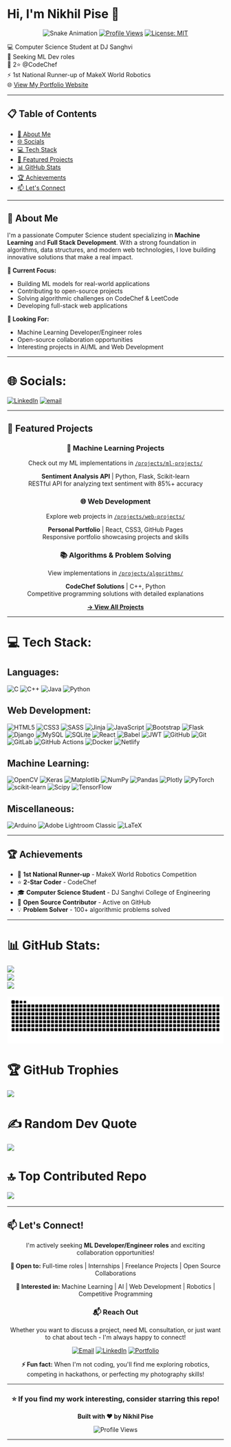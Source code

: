 # Hi, I'm Nikhil Pise 🚀

<div align="center">

![Snake Animation](https://github.com/N1KH1LT0X1N/N1KH1LT0X1N/actions/workflows/main.yml/badge.svg)
[![Profile Views](https://visitcount.itsvg.in/api?id=N1KH1LT0X1N&icon=0&color=0)](https://visitcount.itsvg.in)
[![License: MIT](https://img.shields.io/badge/License-MIT-yellow.svg)](./LICENSE)

</div>

💻 Computer Science Student at DJ Sanghvi <br/>
🤖 Seeking ML Dev roles <br/>
🏅 2⭐️ @CodeChef <br/>
⚡ 1st National Runner-up of MakeX World Robotics <br/>
🌐 [View My Portfolio Website](https://n1kh1lt0x1n.github.io/N1KH1LT0X1N/) <br/>

---

## 📋 Table of Contents
- [👋 About Me](#-about-me)
- [🌐 Socials](#-socials)
- [💻 Tech Stack](#-tech-stack)
- [🚀 Featured Projects](#-featured-projects)
- [📊 GitHub Stats](#-github-stats)
- [🏆 Achievements](#-achievements)
- [📫 Let's Connect](#-lets-connect)

---

## 👋 About Me

I'm a passionate Computer Science student specializing in **Machine Learning** and **Full Stack Development**. With a strong foundation in algorithms, data structures, and modern web technologies, I love building innovative solutions that make a real impact.

**🎯 Current Focus:**
- Building ML models for real-world applications
- Contributing to open-source projects
- Solving algorithmic challenges on CodeChef & LeetCode
- Developing full-stack web applications

**🔭 Looking For:**
- Machine Learning Developer/Engineer roles
- Open-source collaboration opportunities
- Interesting projects in AI/ML and Web Development

---

# 🌐 Socials:
[![LinkedIn](https://img.shields.io/badge/LinkedIn-%230077B5.svg?logo=linkedin&logoColor=white)](https://linkedin.com/in/nikhil-pravin-pise) [![email](https://img.shields.io/badge/Email-D14836?logo=gmail&logoColor=white)](mailto:nikhilpise2006@gmail.com) 

---

## 🚀 Featured Projects

<div align="center">

### 🤖 Machine Learning Projects
Check out my ML implementations in [`/projects/ml-projects/`](./projects/ml-projects/)

**Sentiment Analysis API** | Python, Flask, Scikit-learn  
RESTful API for analyzing text sentiment with 85%+ accuracy

### 🌐 Web Development
Explore web projects in [`/projects/web-projects/`](./projects/web-projects/)

**Personal Portfolio** | React, CSS3, GitHub Pages  
Responsive portfolio showcasing projects and skills

### 📚 Algorithms & Problem Solving
View implementations in [`/projects/algorithms/`](./projects/algorithms/)

**CodeChef Solutions** | C++, Python  
Competitive programming solutions with detailed explanations

[**→ View All Projects**](./projects/)

</div>

---

# 💻 Tech Stack:
## Languages:
![C](https://img.shields.io/badge/c-%2300599C.svg?style=for-the-badge&logo=c&logoColor=white)
![C++](https://img.shields.io/badge/c++-%2300599C.svg?style=for-the-badge&logo=c%2B%2B&logoColor=white) 
![Java](https://img.shields.io/badge/java-%23ED8B00.svg?style=for-the-badge&logo=openjdk&logoColor=white) 
![Python](https://img.shields.io/badge/python-3670A0?style=for-the-badge&logo=python&logoColor=ffdd54) </br>

## Web Development:
![HTML5](https://img.shields.io/badge/html5-%23E34F26.svg?style=for-the-badge&logo=html5&logoColor=white) 
![CSS3](https://img.shields.io/badge/css3-%231572B6.svg?style=for-the-badge&logo=css3&logoColor=white) 
![SASS](https://img.shields.io/badge/SASS-hotpink.svg?style=for-the-badge&logo=SASS&logoColor=white) 
![Jinja](https://img.shields.io/badge/jinja-white.svg?style=for-the-badge&logo=jinja&logoColor=black) 
![JavaScript](https://img.shields.io/badge/javascript-%23323330.svg?style=for-the-badge&logo=javascript&logoColor=%23F7DF1E)
![Bootstrap](https://img.shields.io/badge/bootstrap-%238511FA.svg?style=for-the-badge&logo=bootstrap&logoColor=white) 
![Flask](https://img.shields.io/badge/flask-%23000.svg?style=for-the-badge&logo=flask&logoColor=white) 
![Django](https://img.shields.io/badge/django-%23092E20.svg?style=for-the-badge&logo=django&logoColor=white) 
![MySQL](https://img.shields.io/badge/mysql-4479A1.svg?style=for-the-badge&logo=mysql&logoColor=white)
![SQLite](https://img.shields.io/badge/sqlite-%2307405e.svg?style=for-the-badge&logo=sqlite&logoColor=white)
![React](https://img.shields.io/badge/react-%2320232a.svg?style=for-the-badge&logo=react&logoColor=%2361DAFB)
![Babel](https://img.shields.io/badge/Babel-F9DC3e?style=for-the-badge&logo=babel&logoColor=black)
![JWT](https://img.shields.io/badge/JWT-black?style=for-the-badge&logo=JSON%20web%20tokens) 
![GitHub](https://img.shields.io/badge/github-%23121011.svg?style=for-the-badge&logo=github&logoColor=white)
![Git](https://img.shields.io/badge/git-%23F05033.svg?style=for-the-badge&logo=git&logoColor=white) 
![GitLab](https://img.shields.io/badge/gitlab-%23181717.svg?style=for-the-badge&logo=gitlab&logoColor=white)
![GitHub Actions](https://img.shields.io/badge/github%20actions-%232671E5.svg?style=for-the-badge&logo=githubactions&logoColor=white)
![Docker](https://img.shields.io/badge/docker-%230db7ed.svg?style=for-the-badge&logo=docker&logoColor=white)
![Netlify](https://img.shields.io/badge/netlify-%23000000.svg?style=for-the-badge&logo=netlify&logoColor=#00C7B7) </br>

## Machine Learning:
![OpenCV](https://img.shields.io/badge/opencv-%23white.svg?style=for-the-badge&logo=opencv&logoColor=white) 
![Keras](https://img.shields.io/badge/Keras-%23D00000.svg?style=for-the-badge&logo=Keras&logoColor=white) 
![Matplotlib](https://img.shields.io/badge/Matplotlib-%23ffffff.svg?style=for-the-badge&logo=Matplotlib&logoColor=black) 
![NumPy](https://img.shields.io/badge/numpy-%23013243.svg?style=for-the-badge&logo=numpy&logoColor=white) 
![Pandas](https://img.shields.io/badge/pandas-%23150458.svg?style=for-the-badge&logo=pandas&logoColor=white)
![Plotly](https://img.shields.io/badge/Plotly-%233F4F75.svg?style=for-the-badge&logo=plotly&logoColor=white) 
![PyTorch](https://img.shields.io/badge/PyTorch-%23EE4C2C.svg?style=for-the-badge&logo=PyTorch&logoColor=white)
![scikit-learn](https://img.shields.io/badge/scikit--learn-%23F7931E.svg?style=for-the-badge&logo=scikit-learn&logoColor=white)
![Scipy](https://img.shields.io/badge/SciPy-%230C55A5.svg?style=for-the-badge&logo=scipy&logoColor=%white) 
![TensorFlow](https://img.shields.io/badge/TensorFlow-%23FF6F00.svg?style=for-the-badge&logo=TensorFlow&logoColor=white)</br>

## Miscellaneous:
![Arduino](https://img.shields.io/badge/-Arduino-00979D?style=for-the-badge&logo=Arduino&logoColor=white)
![Adobe Lightroom Classic](https://img.shields.io/badge/Adobe%20Lightroom%20Classic-31A8FF.svg?style=for-the-badge&logo=Adobe%20Lightroom%20Classic&logoColor=white) 
![LaTeX](https://img.shields.io/badge/latex-%23008080.svg?style=for-the-badge&logo=latex&logoColor=white) 

---

## 🏆 Achievements

- 🥈 **1st National Runner-up** - MakeX World Robotics Competition
- ⭐ **2-Star Coder** - CodeChef
- 🎓 **Computer Science Student** - DJ Sanghvi College of Engineering
- 🚀 **Open Source Contributor** - Active on GitHub
- 💡 **Problem Solver** - 100+ algorithmic problems solved

--- 

# 📊 GitHub Stats:
![](https://github-readme-stats.vercel.app/api?username=N1KH1LT0X1N&theme=radical&hide_border=false&include_all_commits=true&count_private=true)<br/>
![](https://nirzak-streak-stats.vercel.app/?user=N1KH1LT0X1N&theme=radical&hide_border=false)<br/>
![](https://github-readme-stats.vercel.app/api/top-langs/?username=N1KH1LT0X1N&theme=radical&hide_border=false&include_all_commits=true&count_private=true&layout=compact)

<picture>
  <source media="(prefers-color-scheme: dark)" srcset="https://raw.githubusercontent.com/N1KH1LT0X1N/N1KH1LT0X1N/output/github-contribution-grid-snake-dark.svg">
  <source media="(prefers-color-scheme: light)" srcset="https://raw.githubusercontent.com/N1KH1LT0X1N/N1KH1LT0X1N/output/github-contribution-grid-snake.svg">
  <img alt="github contribution grid snake animation" src="https://raw.githubusercontent.com/N1KH1LT0X1N/N1KH1LT0X1N/output/github-contribution-grid-snake.svg">
</picture>

# 🏆 GitHub Trophies
![](https://github-profile-trophy.vercel.app/?username=N1KH1LT0X1N&theme=radical&no-frame=false&no-bg=false&margin-w=4)

# ✍️ Random Dev Quote
![](https://quotes-github-readme.vercel.app/api?type=horizontal&theme=radical)

# 🔝 Top Contributed Repo
![](https://github-contributor-stats.vercel.app/api?username=N1KH1LT0X1N&limit=5&theme=radical&combine_all_yearly_contributions=true)

---

## 📫 Let's Connect!

<div align="center">

I'm actively seeking **ML Developer/Engineer roles** and exciting collaboration opportunities!

**💼 Open to:** Full-time roles | Internships | Freelance Projects | Open Source Collaborations

**🎯 Interested in:** Machine Learning | AI | Web Development | Robotics | Competitive Programming

### 📬 Reach Out

Whether you want to discuss a project, need ML consultation, or just want to chat about tech - I'm always happy to connect!

[![Email](https://img.shields.io/badge/Email-nikhilpise2006%40gmail.com-D14836?style=for-the-badge&logo=gmail&logoColor=white)](mailto:nikhilpise2006@gmail.com)
[![LinkedIn](https://img.shields.io/badge/LinkedIn-Connect-0077B5?style=for-the-badge&logo=linkedin&logoColor=white)](https://linkedin.com/in/nikhil-pravin-pise)
[![Portfolio](https://img.shields.io/badge/Portfolio-Visit-667eea?style=for-the-badge&logo=google-chrome&logoColor=white)](https://n1kh1lt0x1n.github.io/N1KH1LT0X1N/)

**⚡ Fun fact:** When I'm not coding, you'll find me exploring robotics, competing in hackathons, or perfecting my photography skills!

</div>

---

<div align="center">

### ⭐ If you find my work interesting, consider starring this repo!

**Built with ❤️ by Nikhil Pise**

![Profile Views](https://visitcount.itsvg.in/api?id=N1KH1LT0X1N&icon=0&color=0)

</div>

---
